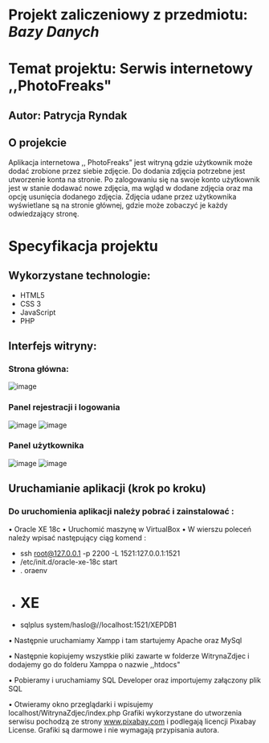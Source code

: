 # Projekt zaliczeniowy z przedmiotu: _**Bazy Danych**_

# Temat projektu: Serwis internetowy ,,PhotoFreaks"
## Autor: Patrycja Ryndak
## O projekcie
Aplikacja internetowa ,, PhotoFreaks” jest witryną gdzie użytkownik może dodać zrobione przez siebie zdjęcie. Do dodania zdjęcia potrzebne jest utworzenie konta na stronie. Po zalogowaniu się na swoje konto użytkownik jest w stanie dodawać nowe zdjęcia, ma wgląd w dodane zdjęcia oraz ma opcję usunięcia dodanego zdjęcia. Zdjęcia udane przez użytkownika wyświetlane są na stronie głównej, gdzie może zobaczyć je każdy odwiedzający stronę.
# Specyfikacja projektu
## Wykorzystane technologie:
- HTML5
- CSS 3
- JavaScript
- PHP

## Interfejs witryny:
### Strona główna:
![image](https://user-images.githubusercontent.com/63348363/140932390-a415a4e3-3f73-4830-bc4c-89a5f78bbeb3.png)
### Panel rejestracji i logowania
![image](https://user-images.githubusercontent.com/63348363/140932406-6d75fdbd-4468-4f42-8f9a-3cc48fbfca50.png)
![image](https://user-images.githubusercontent.com/63348363/140932417-fab737d4-08d0-48b6-8736-cd0e73801411.png)
### Panel użytkownika
![image](https://user-images.githubusercontent.com/63348363/140932441-3e374e4f-892e-4d22-a2f5-f48ce4f46b51.png)
![image](https://user-images.githubusercontent.com/63348363/140932527-67dae403-a0b6-4730-b92d-bf2cfabe8a5e.png)

## Uruchamianie aplikacji (krok po kroku)

### Do uruchomienia aplikacji należy pobrać i zainstalować :
•	Oracle XE 18c 
•	Uruchomić maszynę w VirtualBox
•	W wierszu poleceń należy wpisać następujący ciąg komend :
- ssh root@127.0.0.1 -p 2200 -L 1521:127.0.0.1:1521
- /etc/init.d/oracle-xe-18c start
- . oraenv
- # XE
- sqlplus system/haslo@//localhost:1521/XEPDB1

•	Następnie uruchamiamy Xampp i tam startujemy Apache oraz MySql

•	Następnie kopiujemy wszystkie pliki zawarte w folderze WitrynaZdjec i dodajemy go do folderu Xamppa o nazwie ,,htdocs"

•	Pobieramy i uruchamiamy SQL Developer oraz importujemy załączony plik SQL

•	Otwieramy okno przeglądarki i wpisujemy localhost/WitrynaZdjec/index.php
Grafiki wykorzystane do utworzenia serwisu pochodzą ze strony www.pixabay.com i podlegają licencji Pixabay License. Grafiki są darmowe i nie wymagają przypisania autora.
